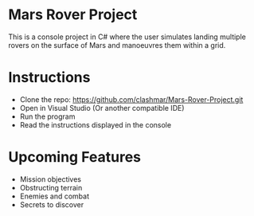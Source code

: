 # Mars Rover Project
This is a console project in C# where the user simulates landing multiple rovers on the surface of Mars and manoeuvres them within a grid.

# Instructions
* Clone the repo: https://github.com/clashmar/Mars-Rover-Project.git
* Open in Visual Studio (Or another compatible IDE)
* Run the program
* Read the instructions displayed in the console

# Upcoming Features
* Mission objectives
* Obstructing terrain
* Enemies and combat
* Secrets to discover
